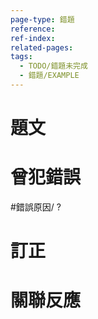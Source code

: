 ```yaml
---
page-type: 錯題
reference: 
ref-index: 
related-pages: 
tags:
  - TODO/錯題未完成
  - 錯題/EXAMPLE
---
```


# 題文
# 曾犯錯誤
#錯誤原因/ 
?
# 訂正
# 關聯反應
